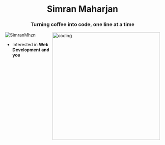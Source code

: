 
<h1 align="center">Simran Maharjan</h1>
<h3 align="center">Turning coffee into code, one line at a time</h3>
<img align="right" alt="coding" width="350" src="https://user-images.githubusercontent.com/74038190/235224431-e8c8c12e-6826-47f1-89fb-2ddad83b3abf.gif">

<p align="left"> <img src="https://komarev.com/ghpvc/?username=SimranMhzn&label=Profile%20views&color=0e75b6&style=flat" alt="SimranMhzn" /> </p>

- Interested in **Web Development and you**

